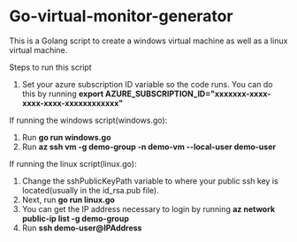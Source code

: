 # Go-virtual-monitor-generator
This is a Golang script to create a windows virtual machine as well as a linux virtual machine.

Steps to run this script
1. Set your azure subscription ID variable so the code runs. You can do this by running **export AZURE_SUBSCRIPTION_ID="xxxxxxx-xxxx-xxxx-xxxx-xxxxxxxxxxxx"**

If running the windows script(windows.go):
1. Run **go run windows.go**
5. Run **az ssh vm -g demo-group -n demo-vm --local-user demo-user**

If running the linux script(linux.go):
1. Change the sshPublicKeyPath variable to where your public ssh key is located(usually in the id_rsa.pub file).
2. Next, run **go run linux.go**
3. You can get the IP address necessary to login by running **az network public-ip list -g demo-group**
4. Run **ssh demo-user@IPAddress**
